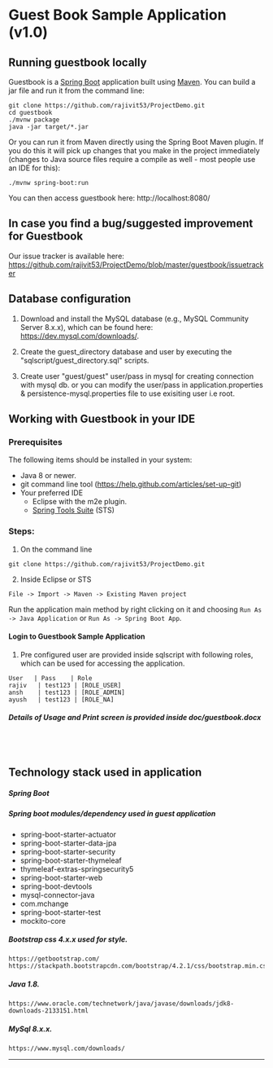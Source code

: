 # Guest Book Sample Application (v1.0)
## Running guestbook locally
Guestbook is a [Spring Boot](https://spring.io/guides/gs/spring-boot) application built using [Maven](https://spring.io/guides/gs/maven/). You can build a jar file and run it from the command line:

```
git clone https://github.com/rajivit53/ProjectDemo.git
cd guestbook
./mvnw package
java -jar target/*.jar
```

Or you can run it from Maven directly using the Spring Boot Maven plugin. If you do this it will pick up changes that you make in the project immediately (changes to Java source files require a compile as well - most people use an IDE for this):

```
./mvnw spring-boot:run
```

You can then access guestbook here: http://localhost:8080/

## In case you find a bug/suggested improvement for Guestbook
Our issue tracker is available here: https://github.com/rajivit53/ProjectDemo/blob/master/guestbook/issuetracker


## Database configuration

1) Download and install the MySQL database (e.g., MySQL Community Server 8.x.x),
   which can be found here: https://dev.mysql.com/downloads/. 

2) Create the guest\_directory database and user by executing the "sqlscript/guest_directory.sql"
   scripts.

3) Create user "guest/guest" user/pass in mysql for creating connection with mysql db. or you can modify the user/pass in application.properties & persistence-mysql.properties file to use exisiting user i.e root.


## Working with Guestbook in your IDE

### Prerequisites
The following items should be installed in your system:
* Java 8 or newer.
* git command line tool (https://help.github.com/articles/set-up-git)
* Your preferred IDE 
  * Eclipse with the m2e plugin. 
  * [Spring Tools Suite](https://spring.io/tools) (STS)

### Steps:

1) On the command line
```
git clone https://github.com/rajivit53/ProjectDemo.git
```
2) Inside Eclipse or STS
```
File -> Import -> Maven -> Existing Maven project
```

Run the application main method by right clicking on it and choosing `Run As -> Java Application` or `Run As -> Spring Boot App`.

#### Login to Guestbook Sample Application

1) Pre configured user are provided inside sqlscript with following roles, which can be used for accessing the application.  

```
User   | Pass    | Role  
rajiv	| test123 | [ROLE_USER]     
ansh	| test123 | [ROLE_ADMIN]   
ayush	| test123 | [ROLE_NA]   
```
##### Details of Usage and Print screen is provided inside doc/guestbook.docx   

<br><br>


## Technology stack used in application

##### Spring Boot
##### Spring boot modules/dependency used in guest application
* spring-boot-starter-actuator
* spring-boot-starter-data-jpa
* spring-boot-starter-security
* spring-boot-starter-thymeleaf
* thymeleaf-extras-springsecurity5
* spring-boot-starter-web
* spring-boot-devtools
* mysql-connector-java
* com.mchange
* spring-boot-starter-test
* mockito-core

##### Bootstrap css 4.x.x used for style.
```
https://getbootstrap.com/  
https://stackpath.bootstrapcdn.com/bootstrap/4.2.1/css/bootstrap.min.css
```
##### Java 1.8.
```
https://www.oracle.com/technetwork/java/javase/downloads/jdk8-downloads-2133151.html
```
##### MySql 8.x.x.
```
https://www.mysql.com/downloads/
```


<hr>




